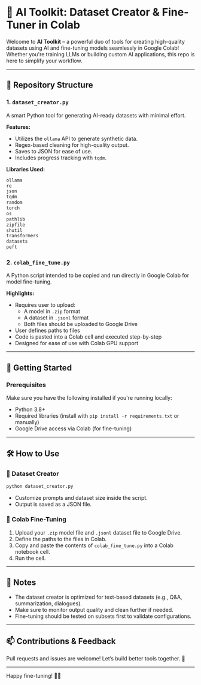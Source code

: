 # 🤖 AI Toolkit: Dataset Creator & Fine-Tuner in Colab

Welcome to **AI Toolkit** – a powerful duo of tools for creating high-quality datasets using AI and fine-tuning models seamlessly in Google Colab! Whether you're training LLMs or building custom AI applications, this repo is here to simplify your workflow.

---

## 📁 Repository Structure

### 1. `dataset_creator.py`
A smart Python tool for generating AI-ready datasets with minimal effort.

**Features:**
- Utilizes the `ollama` API to generate synthetic data.
- Regex-based cleaning for high-quality output.
- Saves to JSON for ease of use.
- Includes progress tracking with `tqdm`.

**Libraries Used:**
```python
ollama
re
json
tqdm 
random
torch
os
pathlib
zipfile
shutil
transformers
datasets
peft
```

### 2. `colab_fine_tune.py`
A Python script intended to be copied and run directly in Google Colab for model fine-tuning.

**Highlights:**
- Requires user to upload:
  - A model in `.zip` format
  - A dataset in `.jsonl` format
  - Both files should be uploaded to Google Drive
- User defines paths to files
- Code is pasted into a Colab cell and executed step-by-step
- Designed for ease of use with Colab GPU support

---

## 🚀 Getting Started

### Prerequisites
Make sure you have the following installed if you're running locally:
- Python 3.8+
- Required libraries (install with `pip install -r requirements.txt` or manually)
- Google Drive access via Colab (for fine-tuning)

---

## 🛠️ How to Use

### 🔹 Dataset Creator
```bash
python dataset_creator.py
```
- Customize prompts and dataset size inside the script.
- Output is saved as a JSON file.

### 🔹 Colab Fine-Tuning
1. Upload your `.zip` model file and `.jsonl` dataset file to Google Drive.
2. Define the paths to the files in Colab.
3. Copy and paste the contents of `colab_fine_tune.py` into a Colab notebook cell.
4. Run the cell.

---

## 📌 Notes
- The dataset creator is optimized for text-based datasets (e.g., Q&A, summarization, dialogues).
- Make sure to monitor output quality and clean further if needed.
- Fine-tuning should be tested on subsets first to validate configurations.

---

## 📫 Contributions & Feedback
Pull requests and issues are welcome! Let’s build better tools together. 💬

---

Happy fine-tuning! 🧠✨



